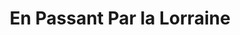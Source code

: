 ---
title: "En Passant Par la Lorraine"
url: /gerardmer/en-passant-par-la-lorraine/
shop: charcuterie
---